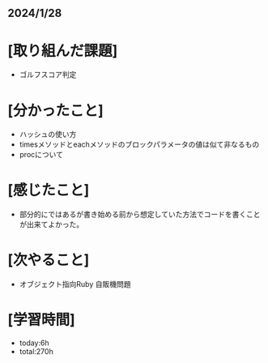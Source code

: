 ## 2024/1/28

# [取り組んだ課題]
- ゴルフスコア判定
# [分かったこと]
- ハッシュの使い方
- timesメソッドとeachメソッドのブロックパラメータの値は似て非なるもの
- procについて
# [感じたこと]  
- 部分的にではあるが書き始める前から想定していた方法でコードを書くことが出来てよかった。
# [次やること]
- オブジェクト指向Ruby 自販機問題
# [学習時間]
- today:6h  
- total:270h
